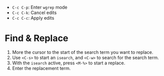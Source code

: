 * `C-c C-p`: Enter `wgrep` mode
* `C-c C-k`: Cancel edits
* `C-c C-c`: Apply edits

# Find & Replace

1. More the cursor to the start of the search term you want to replace.
2. Use `<C-s>` to start an `isearch`, and `<C-w>` to search for the search term.
3. With the `isearch` active, press `<M-%>` to start a replace.
4. Enter the replacement term.
